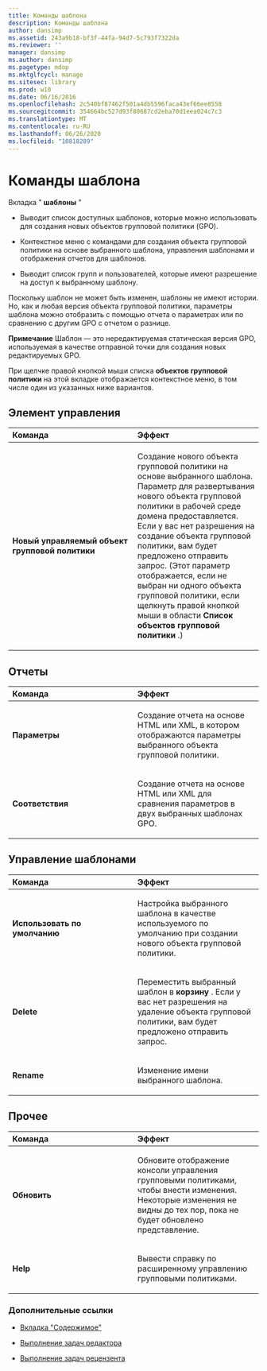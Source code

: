 ```yaml
---
title: Команды шаблона
description: Команды шаблона
author: dansimp
ms.assetid: 243a9b18-bf3f-44fa-94d7-5c793f7322da
ms.reviewer: ''
manager: dansimp
ms.author: dansimp
ms.pagetype: mdop
ms.mktglfcycl: manage
ms.sitesec: library
ms.prod: w10
ms.date: 06/16/2016
ms.openlocfilehash: 2c540bf87462f501a4db5596faca43ef66ee8558
ms.sourcegitcommit: 354664bc527d93f80687cd2eba70d1eea024c7c3
ms.translationtype: MT
ms.contentlocale: ru-RU
ms.lasthandoff: 06/26/2020
ms.locfileid: "10818289"
---
```

# Команды шаблона


Вкладка " **шаблоны** "

-   Выводит список доступных шаблонов, которые можно использовать для создания новых объектов групповой политики (GPO).

-   Контекстное меню с командами для создания объекта групповой политики на основе выбранного шаблона, управления шаблонами и отображения отчетов для шаблонов.

-   Выводит список групп и пользователей, которые имеют разрешение на доступ к выбранному шаблону.

Поскольку шаблон не может быть изменен, шаблоны не имеют истории. Но, как и любая версия объекта групповой политики, параметры шаблона можно отобразить с помощью отчета о параметрах или по сравнению с другим GPO с отчетом о разнице.

**Примечание**  Шаблон — это нередактируемая статическая версия GPO, используемая в качестве отправной точки для создания новых редактируемых GPO.

 

При щелчке правой кнопкой мыши списка **объектов групповой политики** на этой вкладке отображается контекстное меню, в том числе один из указанных ниже вариантов.

## Элемент управления


<table>
<colgroup>
<col width="50%" />
<col width="50%" />
</colgroup>
<thead>
<tr class="header">
<th align="left">Команда</th>
<th align="left">Эффект</th>
</tr>
</thead>
<tbody>
<tr class="odd">
<td align="left"><p><strong>Новый управляемый объект групповой политики</strong></p></td>
<td align="left"><p>Создание нового объекта групповой политики на основе выбранного шаблона. Параметр для развертывания нового объекта групповой политики в рабочей среде домена предоставляется. Если у вас нет разрешения на создание объекта групповой политики, вам будет предложено отправить запрос. (Этот параметр отображается, если не выбран ни одного объекта групповой политики, если щелкнуть правой кнопкой мыши в области <strong> Список объектов групповой политики </strong> .)</p></td>
</tr>
</tbody>
</table>

 

## Отчеты


<table>
<colgroup>
<col width="50%" />
<col width="50%" />
</colgroup>
<thead>
<tr class="header">
<th align="left">Команда</th>
<th align="left">Эффект</th>
</tr>
</thead>
<tbody>
<tr class="odd">
<td align="left"><p><strong>Параметры</strong></p></td>
<td align="left"><p>Создание отчета на основе HTML или XML, в котором отображаются параметры выбранного объекта групповой политики.</p></td>
</tr>
<tr class="even">
<td align="left"><p><strong>Соответствия</strong></p></td>
<td align="left"><p>Создание отчета на основе HTML или XML для сравнения параметров в двух выбранных шаблонах GPO.</p></td>
</tr>
</tbody>
</table>

 

## Управление шаблонами


<table>
<colgroup>
<col width="50%" />
<col width="50%" />
</colgroup>
<thead>
<tr class="header">
<th align="left">Команда</th>
<th align="left">Эффект</th>
</tr>
</thead>
<tbody>
<tr class="odd">
<td align="left"><p><strong>Использовать по умолчанию</strong></p></td>
<td align="left"><p>Настройка выбранного шаблона в качестве используемого по умолчанию при создании нового объекта групповой политики.</p></td>
</tr>
<tr class="even">
<td align="left"><p><strong>Delete</strong></p></td>
<td align="left"><p>Переместить выбранный шаблон в <strong> корзину </strong> . Если у вас нет разрешения на удаление объекта групповой политики, вам будет предложено отправить запрос.</p></td>
</tr>
<tr class="odd">
<td align="left"><p><strong>Rename</strong></p></td>
<td align="left"><p>Изменение имени выбранного шаблона.</p></td>
</tr>
</tbody>
</table>

 

## Прочее


<table>
<colgroup>
<col width="50%" />
<col width="50%" />
</colgroup>
<thead>
<tr class="header">
<th align="left">Команда</th>
<th align="left">Эффект</th>
</tr>
</thead>
<tbody>
<tr class="odd">
<td align="left"><p><strong>Обновить</strong></p></td>
<td align="left"><p>Обновите отображение консоли управления групповыми политиками, чтобы внести изменения. Некоторые изменения не видны до тех пор, пока не будет обновлено представление.</p></td>
</tr>
<tr class="even">
<td align="left"><p><strong>Help</strong></p></td>
<td align="left"><p>Вывести справку по расширенному управлению групповыми политиками.</p></td>
</tr>
</tbody>
</table>

 

### Дополнительные ссылки

-   [Вкладка "Содержимое"](contents-tab-agpm40.md)

-   [Выполнение задач редактора](performing-editor-tasks-agpm40.md)

-   [Выполнение задач рецензента](performing-reviewer-tasks-agpm40.md)

 

 





